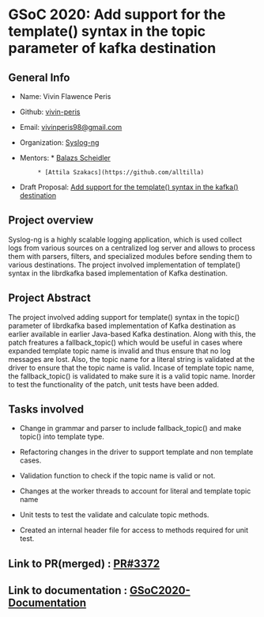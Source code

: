 # GSoC 2020: Add support for the template() syntax in the topic parameter of kafka destination

## General Info


* Name: Vivin Flawence Peris


* Github: [vivin-peris](https://github.com/vivinperis/)


* Email: vivinperis98@gmail.com


* Organization: [Syslog-ng](https://github.com/syslog-ng/syslog-ng)


* Mentors: * [Balazs Scheidler](https://github.com/bazsi)

           * [Attila Szakacs](https://github.com/alltilla)


* Draft Proposal: [Add support for the template() syntax in the kafka() destination](https://github.com/syslog-ng/syslog-ng/wiki/GSoC-2020-Proposal-:-Add-support-for-the-template()-syntax-in-the-kafka()-destination-in-C-based-implementation(vivinperis))


## Project overview


Syslog-ng is a highly scalable logging application, which is used collect logs from various sources on a centralized log server and allows to process them with parsers, filters, and specialized modules before sending them to various destinations. 
The project involved implementation of template() syntax in the librdkafka based implementation of Kafka destination.


## Project Abstract

The project involved adding support for template() syntax in the topic() parameter of librdkafka based implementation of Kafka destination as earlier available in earlier Java-based Kafka destination. Along with this, the patch freatures a fallback_topic() which would be useful in cases where expanded template topic name is invalid and thus ensure that no log messages are lost. Also, the topic name for a literal string is validated at the driver to ensure that the topic name is valid. Incase of template topic name, the fallback_topic() is validated to make sure it is a valid topic name. Inorder to test the functionality of the patch, unit tests have been added.


## Tasks involved

* Change in grammar and parser to include fallback_topic() and make topic() into template type.

* Refactoring changes in the driver to support template and non template cases.

* Validation function to check if the topic name is valid or not.

* Changes at the worker threads to account for literal and template topic name

* Unit tests to test the validate and calculate topic methods.

* Created an internal header file for access to methods required for unit test.

## Link to PR(merged) : [PR#3372](https://github.com/syslog-ng/syslog-ng/pull/3372/files)
 
## Link to documentation : [GSoC2020-Documentation](https://docs.google.com/document/d/1U04Xd2DjfWwE25eGErGXVkB5rR-bbBLvdobvXG4KsPQ/edit)
